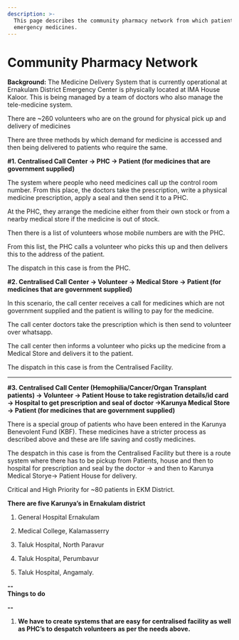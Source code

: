 ```yaml
---
description: >-
  This page describes the community pharmacy network from which patients can get
  emergency medicines.
---
```


# Community Pharmacy Network

**Background:** The Medicine Delivery System that is currently operational at Ernakulam District Emergency Center is physically located at IMA House Kaloor. This is being managed by a team of doctors who also manage the tele-medicine system.  
  
There are ~260 volunteers who are on the ground for physical pick up and delivery of medicines  


There are three methods by which demand for medicine is accessed and then being delivered to patients who require the same.  


**\#1. Centralised Call Center -&gt; PHC -&gt; Patient \(for medicines that are government supplied\)**  
  
The system where people who need medicines call up the control room number. From this place, the doctors take the prescription, write a physical medicine prescription, apply a seal and then send it to a PHC.

At the PHC, they arrange the medicine either from their own stock or from a nearby medical store if the medicine is out of stock.

Then there is a list of volunteers whose mobile numbers are with the PHC.

From this list, the PHC calls a volunteer who picks this up and then delivers this to the address of the patient.  
  
The dispatch in this case is from the PHC.  


**\#2. Centralised Call Center -&gt; Volunteer -&gt; Medical Store -&gt; Patient \(for medicines that are government supplied\)**  


In this scenario, the call center receives a call for medicines which are not government supplied and the patient is willing to pay for the medicine.

The call center doctors take the prescription which is then send to volunteer over whatsapp.  
  
The call center then informs a  volunteer who picks up the medicine from a Medical Store and delivers it to the patient.

The dispatch in this case is from the Centralised Facility.  
  
****

**\#3. Centralised Call Center \(Hemophilia/Cancer/Organ Transplant patients\) -&gt; Volunteer -&gt; Patient House to take registration details/id card -&gt; Hospital to get prescription and seal of doctor -&gt;Karunya Medical Store -&gt; Patient \(for medicines that are government supplied\)**  


There is a special group of patients who have been entered in the Karunya Benevolent Fund \(KBF\). These medicines have a stricter process as described above and these are life saving and costly medicines.  
  
The despatch in this case is from the Centralised Facility but there is a route system where there has to be pickup from Patients, house and then to hospital for prescription and seal by the doctor -&gt; and then to Karunya Medical Storye-&gt; Patient House for delivery.  
  
Critical and High Priority for ~80 patients in EKM District.  


**There are five Karunya’s in Ernakulam district**  
  
1. General Hospital Ernakulam

2. Medical College, Kalamasserry

3. Taluk Hospital, North Paravur  

4. Taluk Hospital, Perumbavur

5. Taluk Hospital, Angamaly.  


**--  
Things to do**

**--**

1. **We have to create systems that are easy for centralised facility as well as PHC’s to despatch volunteers as per the needs above.**

